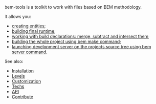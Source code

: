 bem-tools is a toolkit to work with files based on BEM methodology.

It allows you:

* [creating entities](bem-create/);
* [building final runtime](bem-build/);
* [working with build declarations: merge, subtract and intersect them](bem-decl/);
* [building the whole project using bem make command](bem-make/);
* [launching development server on the projects source tree using bem server command](bem-server/).

See also:

* [Installation](installation/)
* [Levels](levels/)
* [Customization](customization/)
* [Techs](techs/)
* [API](api/)
* [Contribute](contribute/)

